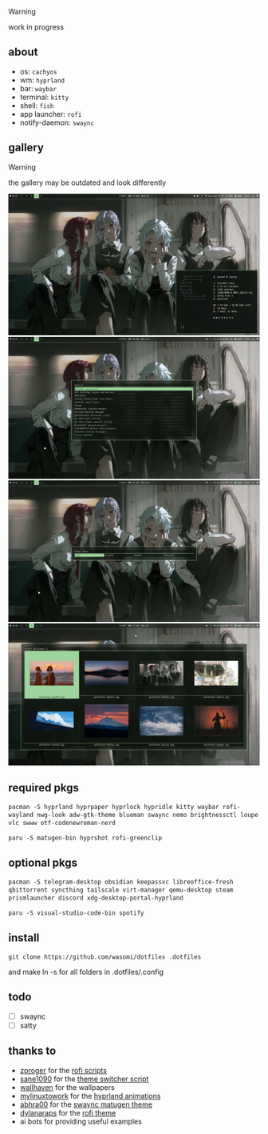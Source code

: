 > [!warning]
> work in progress

## about

- os: `cachyos`
- wm: `hyprland`
- bar: `waybar`
- terminal: `kitty`
- shell: `fish`
- app launcher: `rofi`
- notify-daemon: `swaync`

## gallery

> [!warning]
> the gallery may be outdated and look differently

![main](Pictures/Screenshots/main.png)
![rofi](Pictures/Screenshots/rofi.png)
![powerMenu](Pictures/Screenshots/powerMenu.png)
![wallpaperChanger](Pictures/Screenshots/wallpaperChanger.png)

## required pkgs

```
pacman -S hyprland hyprpaper hyprlock hypridle kitty waybar rofi-wayland nwg-look adw-gtk-theme blueman swaync nemo brightnessctl loupe vlc swww otf-codenewroman-nerd
```

```
paru -S matugen-bin hyprshot rofi-greenclip
```

## optional pkgs

```
pacman -S telegram-desktop obsidian keepassxc libreoffice-fresh qbittorrent syncthing tailscale virt-manager qemu-desktop steam prismlauncher discord xdg-desktop-portal-hyprland
```

```
paru -S visual-studio-code-bin spotify
```

## install

```
git clone https://github.com/wasomi/dotfiles .dotfiles
```
and make ln -s for all folders in .dotfiles/.config

## todo

- [ ] swaync
- [ ] satty

## thanks to

- [zproger](https://github.com/Zproger/) for the [rofi scripts](https://github.com/Zproger/bspwm-dotfiles/tree/main/bin)
- [sane1090](https://www.youtube.com/@sane1090x) for the [theme switcher script](https://youtu.be/PLb2lA9jBCI?si=PrIcooBkzP5Gz0YF)
- [wallhaven](https://wallhaven.cc) for the wallpapers
- [mylinuxtowork](https://github.com/mylinuxforwork) for the [hyprland animations](https://github.com/mylinuxforwork/dotfiles/tree/main/share/dotfiles/.config/hypr/conf/animations)
- [abhra00](https://github.com/Abhra00) for the [swaync matugen theme](https://github.com/Abhra00/Matuprland/tree/main/swaync/themes/matugen-nc)
- [dylanaraps](https://github.com/dylanaraps) for the [rofi theme](https://github.com/dylanaraps/pywal/blob/master/pywal/templates/colors-rofi-dark.rasi)
- ai bots for providing useful examples